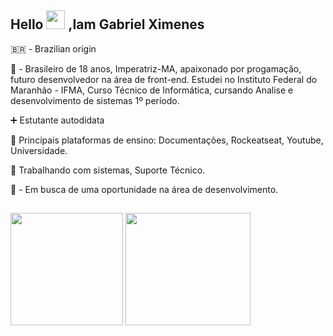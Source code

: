 ## Hello <img src="https://raw.githubusercontent.com/kaueMarques/kaueMarques/master/hi.gif" width="30px"> ,Iam Gabriel Ximenes

🇧🇷 - Brazilian origin

💬 - Brasileiro de 18 anos, Imperatriz-MA, apaixonado por progamação, futuro desenvolvedor na área de front-end. Estudei no Instituto Federal do Maranhão - IFMA, Curso Técnico de Informática, cursando Analise e desenvolvimento de sistemas 1º período. 

➕ Estutante autodidata 

💜 Principais plataformas de ensino: Documentações, Rockeatseat, Youtube, Universidade.

🔷 Trabalhando com sistemas, Suporte Técnico.
      
 🖖 - Em busca de uma oportunidade na área de desenvolvimento.
      
 ## 

<div>
      <img height="180em" card_width=120 src="https://github-readme-stats.vercel.app/api?username=ximeen&show_icons=true&include_all_commits=true&count_private=true"/>
      <img height="180em" width="200rem" src="https://github-readme-stats.vercel.app/api/top-langs/?username=ximeen&langs_count=7"/>
</div>
  
     
 ##  
</div>

  
  
